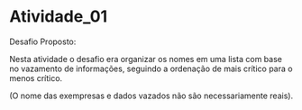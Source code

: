 # Atividade_01

Desafio Proposto:

Nesta atividade o desafio era organizar os nomes em uma lista com base no vazamento de informações, seguindo a ordenação de mais crítico para o menos crítico. 

(O nome das exempresas e dados vazados não são necessariamente reais).
